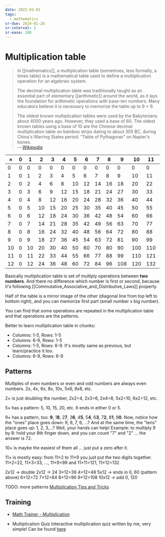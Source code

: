 ```yaml
---
date: 2022-01-01
tags:
  - mathematics
sr-due: 2024-01-28
sr-interval: 1
sr-ease: 180
---
```


# Multiplication table

> In [[mathematics]], a multiplication table (sometimes, less formally, a times
> table) is a mathematical table used to define a multiplication operation for
> an algebraic system.
>
> The decimal multiplication table was traditionally taught as an essential part
> of elementary [[arithmetic]] around the world, as it lays the foundation for
> arithmetic operations with base-ten numbers. Many educators believe it is
> necessary to memorize the table up to 9 × 9.
>
> The oldest known multiplication tables were used by the Babylonians about 4000
> years ago. However, they used a base of 60. The oldest known tables using a
> base of 10 are the Chinese decimal multiplication table on bamboo strips
> dating to about 305 BC, during China's Warring States period. "Table of
> Pythagoras" on Napier's bones.\
> — <cite>[Wikipedia](https://en.wikipedia.org/wiki/Multiplication_table)</cite>

|× |0  |1  |2  |3  |4  |5  |6  |7  |8  |9  |10 |11 |12 |
|--|---|---|---|---|---|---|---|---|---|---|---|---|---|
|0 |0  |0  |0  |0  |0  |0  |0  |0  |0  |0  |0  |0  |0  |
|1 |0  |1  |2  |3  |4  |5  |6  |7  |8  |9  |10 |11 |12 |
|2 |0  |2  |4  |6  |8  |10 |12 |14 |16 |18 |20 |22 |24 |
|3 |0  |3  |6  |9  |12 |15 |18 |21 |24 |27 |30 |33 |36 |
|4 |0  |4  |8  |12 |16 |20 |24 |28 |32 |36 |40 |44 |48 |
|5 |0  |5  |10 |15 |20 |25 |30 |35 |40 |45 |50 |55 |60 |
|6 |0  |6  |12 |18 |24 |30 |36 |42 |48 |54 |60 |66 |72 |
|7 |0  |7  |14 |21 |28 |35 |42 |49 |56 |63 |70 |77 |84 |
|8 |0  |8  |16 |24 |32 |40 |48 |56 |64 |72 |80 |88 |96 |
|9 |0  |9  |18 |27 |36 |45 |54 |63 |72 |81 |90 |99 |108|
|10|0  |10 |20 |30 |40 |50 |60 |70 |80 |90 |100|110|120|
|11|0  |11 |22 |33 |44 |55 |66 |77 |88 |99 |110|121|132|
|12|0  |12 |24 |36 |48 |60 |72 |84 |96 |108|120|132|144|

Basically multiplication table is set of multiply operations between **two
numbers**. And there no difference which number is first or second, because it's
following [[Commutative_Associative_and_Distributive_Laws]] property.

Half of the table is a mirror image of the other (diagonal line from top left to
bottom right), and you can memorize first part (small number x big number).

You can find that some operations are repeated in the multiplication table and
that operations are the patterns.

Better to learn mutliplication table in chunks:

- Columns: 1-5, Rows: 1-5
- Columns: 6-9, Rows: 1-5
- Columns: 1-5, Rows: 6-9. It's mostly same as previous, but learn/practice it too.
- Columns: 6-9, Rows: 6-9

## Patterns

Multiples of even numbers or even and odd numbers are always even numbers. 2x,
4x, 6x, 8x, 10x, 5x6, 9x8, etc.

2× is just doubling the number, 2x2=4, 2x3=6, 2x4=8, 5x2=10, 6x2=12, etc.

5× has a pattern: 5, 10, 15, 20, etc. It ends in either 0 or 5.

9× has a pattern, too: **9**, 1**8**, 2**7**, 3**6**, 4**5**, 5**4**, 6**3**,
7**2**, 8**1**, 9**0**. Now, notice how the "ones" place goes down: 9, 8, 7, 6,
...? And at the same time, the "tens" place goes up: 1, 2, 3,...?
Well, your hands can help! Example: to multiply 9 by 8: hold your 8th finger down, and you can count "7" and "2" ... the answer is 72.

10× is maybe the easiest of them all ... just put a zero after it.

11× is mostly easy: from 11×2 to 11×9 you just put the two digits together.
11×2=22, 11×3=33, ..., 11×9=99 and 11×11=121, 11×12=132

2x12 → double 2x12 → 24
3×12=36
4×12=48
5x12 → ends in 0, 60 (pattern above)
6×12=72
7×12=84
8×12=96
9×12=108
10x12 → add 0, 120

TODO: more patterns [Multiplication Tips and Tricks](https://www.mathsisfun.com/multiplication-tips-tricks.html)

## Training

- [Math Trainer - Multiplication](https://www.mathsisfun.com/numbers/math-trainer-multiply.html)

- Multiplication Quiz
  Interactive multiplication quiz written by me, very simple!
  Can be found [here](file:///home/inom/Computer/programming/Multiplication_Quiz/)

